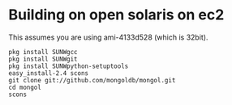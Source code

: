 # Building on open solaris on ec2

This assumes you are using ami-4133d528 (which is 32bit).


    pkg install SUNWgcc
    pkg install SUNWgit
    pkg install SUNWpython-setuptools
    easy_install-2.4 scons
    git clone git://github.com/mongoldb/mongol.git
    cd mongol
    scons